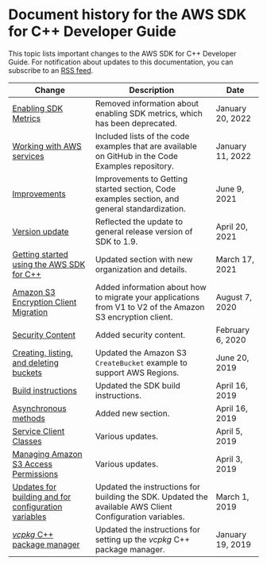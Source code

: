# Document history for the AWS SDK for C\+\+ Developer Guide<a name="document-history"></a>

This topic lists important changes to the AWS SDK for C\+\+ Developer Guide\. For notification about updates to this documentation, you can subscribe to an [RSS feed](https://docs.aws.amazon.com/sdk-for-net/latest/developer-guide/amazon-aws-sdk-for-cpp-dev-guide-doc-history.rss)\.

| Change | Description | Date | 
| --- |--- |--- |
| [Enabling SDK Metrics](#document-history) | Removed information about enabling SDK metrics, which has been deprecated\. | January 20, 2022 | 
| [Working with AWS services](working-with-aws-services.md) | Included lists of the code examples that are available on GitHub in the Code Examples repository\. | January 11, 2022 | 
| [Improvements](#document-history) | Improvements to Getting started section, Code examples section, and general standardization\. | June 9, 2021 | 
| [Version update](#document-history) | Reflected the update to general release version of SDK to 1\.9\. | April 20, 2021 | 
| [Getting started using the AWS SDK for C\+\+](getting-started.md) | Updated section with new organization and details\. | March 17, 2021 | 
| [Amazon S3 Encryption Client Migration](s3-encryption-migration.md) | Added information about how to migrate your applications from V1 to V2 of the Amazon S3 encryption client\. | August 7, 2020 | 
| [Security Content](security.md) | Added security content\. | February 6, 2020 | 
| [Creating, listing, and deleting buckets](examples-s3-buckets.md) | Updated the Amazon S3 `CreateBucket` example to support AWS Regions\. | June 20, 2019 | 
| [Build instructions](#document-history) | Updated the SDK build instructions\. | April 16, 2019 | 
| [Asynchronous methods](async-methods.md) | Added new section\. | April 16, 2019 | 
| [Service Client Classes](using-service-client.md) | Various updates\. | April 5, 2019 | 
| [Managing Amazon S3 Access Permissions](examples-s3-access-permissions.md) | Various updates\. | April 3, 2019 | 
| [Updates for building and for configuration variables](#document-history) | Updated the instructions for building the SDK\. Updated the available AWS Client Configuration variables\. | March 1, 2019 | 
| [*vcpkg* C\+\+ package manager](#document-history) | Updated the instructions for setting up the *vcpkg* C\+\+ package manager\. | January 19, 2019 | 